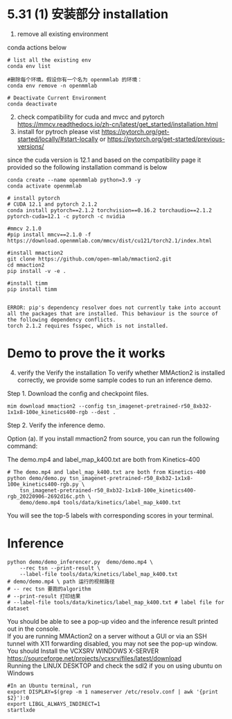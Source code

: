 # 5.31 (1)  安装部分  installation
1. remove all existing environment

conda actions below
```ubuntu terminal
# list all the existing env
conda env list

#删除每个环境。假设你有一个名为 openmmlab 的环境：
conda env remove -n openmmlab

# Deactivate Current Environment
conda deactivate

```

2. check compatibility for cuda and mvcc and pytorch
https://mmcv.readthedocs.io/zh-cn/latest/get_started/installation.html
3. install
for pytroch please vist https://pytorch.org/get-started/locally/#start-locally
or https://pytorch.org/get-started/previous-versions/

since the cuda version is 12.1 and based on the compatibility page it provided so the following installation command is below
```ubuntu terminal
conda create --name openmmlab python=3.9 -y
conda activate openmmlab

# install pytorch 
# CUDA 12.1 and pytorch 2.1.2
conda install pytorch==2.1.2 torchvision==0.16.2 torchaudio==2.1.2 pytorch-cuda=12.1 -c pytorch -c nvidia

#mmcv 2.1.0
#pip install mmcv==2.1.0 -f https://download.openmmlab.com/mmcv/dist/cu121/torch2.1/index.html

#install mmaction2
git clone https://github.com/open-mmlab/mmaction2.git
cd mmaction2
pip install -v -e .

#install timm
pip install timm

```
```

```

```
ERROR: pip's dependency resolver does not currently take into account all the packages that are installed. This behaviour is the source of the following dependency conflicts.
torch 2.1.2 requires fsspec, which is not installed.
```
# Demo to prove the it works
4. verify the 
Verify the installation
To verify whether MMAction2 is installed correctly, we provide some sample codes to run an inference demo.

Step 1. Download the config and checkpoint files.
```ubuntu terminal
mim download mmaction2 --config tsn_imagenet-pretrained-r50_8xb32-1x1x8-100e_kinetics400-rgb --dest .
```
Step 2. Verify the inference demo.

Option (a). If you install mmaction2 from source, you can run the following command:

The demo.mp4 and label_map_k400.txt are both from Kinetics-400
```ubuntu terminal
# The demo.mp4 and label_map_k400.txt are both from Kinetics-400
python demo/demo.py tsn_imagenet-pretrained-r50_8xb32-1x1x8-100e_kinetics400-rgb.py \
    tsn_imagenet-pretrained-r50_8xb32-1x1x8-100e_kinetics400-rgb_20220906-2692d16c.pth \
    demo/demo.mp4 tools/data/kinetics/label_map_k400.txt
```
You will see the top-5 labels with corresponding scores in your terminal.


# Inference
```
python demo/demo_inferencer.py  demo/demo.mp4 \
    --rec tsn --print-result \
    --label-file tools/data/kinetics/label_map_k400.txt
# demo/demo.mp4 \ path 运行的视频路径
# -- rec tsn 要跑的algorithm
# --print-result 打印结果
# --label-file tools/data/kinetics/label_map_k400.txt # label file for dataset
```

You should be able to see a pop-up video and the inference result printed out in the console.  
If you are running MMAction2 on a server without a GUI or via an SSH tunnel with X11 forwarding disabled, you may not see the pop-up window.  
You should Install the VCXSRV WINDOWS X-SERVER https://sourceforge.net/projects/vcxsrv/files/latest/download  
Running the  LINUX DESKTOP and check the sdl2 if you on using ubuntu on Windows
```
#In an Ubuntu terminal, run 
export DISPLAY=$(grep -m 1 nameserver /etc/resolv.conf | awk '{print $2}'):0
export LIBGL_ALWAYS_INDIRECT=1
startlxde
```